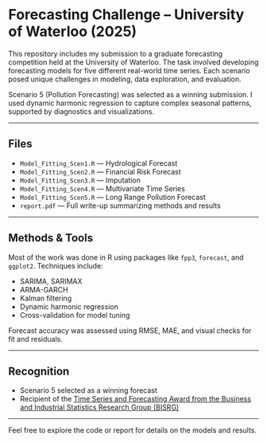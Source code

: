 # Forecasting Challenge – University of Waterloo (2025)

This repository includes my submission to a graduate forecasting competition held at the University of Waterloo. The task involved developing forecasting models for five different real-world time series. Each scenario posed unique challenges in modeling, data exploration, and evaluation.

Scenario 5 (Pollution Forecasting) was selected as a winning submission. I used dynamic harmonic regression to capture complex seasonal patterns, supported by diagnostics and visualizations.

---

## Files

- `Model_Fitting_Scen1.R` — Hydrological Forecast
- `Model_Fitting_Scen2.R` — Financial Risk Forecast
- `Model_Fitting_Scen3.R` — Imputation
- `Model_Fitting_Scen4.R` — Multivariate Time Series
- `Model_Fitting_Scen5.R` — Long Range Pollution Forecast
- `report.pdf` — Full write-up summarizing methods and results

---

## Methods & Tools

Most of the work was done in R using packages like `fpp3`, `forecast`, and `ggplot2`. Techniques include:

- SARIMA, SARIMAX
- ARMA-GARCH
- Kalman filtering
- Dynamic harmonic regression
- Cross-validation for model tuning

Forecast accuracy was assessed using RMSE, MAE, and visual checks for fit and residuals.

---

## Recognition

- Scenario 5 selected as a winning forecast
- Recipient of the [Time Series and Forecasting Award from the Business and Industrial Statistics Research Group (BISRG)](https://uwaterloo.ca/business-and-industrial-statistics-research-group/industrial-statistics-awards)

---

Feel free to explore the code or report for details on the models and results.

